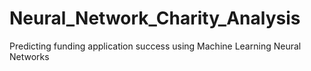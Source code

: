 # Neural_Network_Charity_Analysis
Predicting funding application success using Machine Learning Neural Networks
